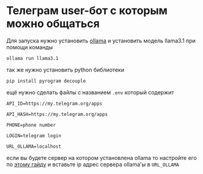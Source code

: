# Телеграм user-бот с которым можно общаться
Для запуска нужно установить [ollama](https://ollama.com/) и установить модель llama3.1 при помощи команды 
```
ollama run llama3.1
```
так же нужно установить python библиотеки
```
pip install pyrogram decouple
```
ещё нужно сделать файлы с названием `.env` который содержит
```
API_ID=https://my.telegram.org/apps

API_HASH=https://my.telegram.org/apps

PHONE=phone number

LOGIN=telegram login

URL_OLLAMA=localhost
```
если вы будете сервер на котором установлена ollama то настройте его по [этому гайду](https://github.com/ollama/ollama/blob/main/docs/faq.md) и вставьте ip адрес сервера ollama'ы в `URL_OLLAMA`
